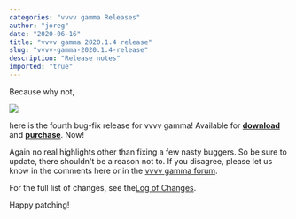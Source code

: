 ```yaml
---
categories: "vvvv gamma Releases"
author: "joreg"
date: "2020-06-16"
title: "vvvv gamma 2020.1.4 release"
slug: "vvvv-gamma-2020.1.4-release"
description: "Release notes"
imported: "true"
---
```


Because why not,

![](vvvv-2020.1.4.png)

here is the fourth bug-fix release for vvvv gamma! Available for **[download](https://visualprogramming.net/#Download)** and **[purchase](https://store.vvvv.org)**. Now!

Again no real highlights other than fixing a few nasty buggers. So be sure to update, there shouldn't be a reason not to. If you disagree, please let us know in the comments here or in the [vvvv gamma forum](https://discourse.vvvv.org/c/vvvv-gamma/28).

For the full list of changes, see the[Log of Changes](https://thegraybook.vvvv.org/changelog/2020.1.html).

Happy patching!
